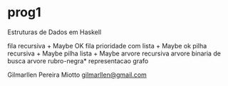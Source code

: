 # prog1
Estruturas de Dados em Haskell

fila recursiva + Maybe OK
fila prioridade com lista + Maybe ok
pilha recursiva + Maybe
pilha lista + Maybe
arvore recursiva
arvore binaria de busca
arvore rubro-negra*
representacao grafo

Gilmarllen Pereira Miotto
gilmarllen@gmail.com
